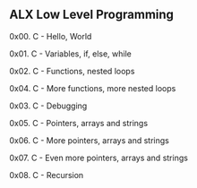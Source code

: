## ALX Low Level Programming

0x00. C - Hello, World

0x01. C - Variables, if, else, while

0x02. C - Functions, nested loops

0x04. C - More functions, more nested loops

0x03. C - Debugging

0x05. C - Pointers, arrays and strings

0x06. C - More pointers, arrays and strings

0x07. C - Even more pointers, arrays and strings

0x08. C - Recursion
